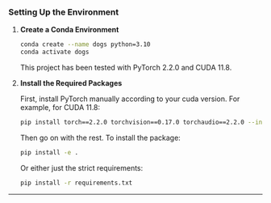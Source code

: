 ### Setting Up the Environment

1. **Create a Conda Environment**  
   ```bash
   conda create --name dogs python=3.10
   conda activate dogs
   ```
   This project has been tested with PyTorch 2.2.0 and CUDA 11.8.
2. **Install the Required Packages**

   First, install PyTorch manually according to your cuda version. For example, for CUDA 11.8:  

   ```bash
   pip install torch==2.2.0 torchvision==0.17.0 torchaudio==2.2.0 --index-url https://download.pytorch.org/whl/cu118
   ```
   Then go on with the rest. To install the package:

   ```bash
   pip install -e .
   ```
   Or either just the strict requirements:
   ```bash
   pip install -r requirements.txt
   ```
---
